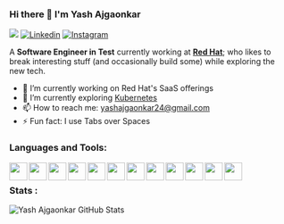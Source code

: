 ### Hi there 👋 I'm Yash Ajgaonkar
![](https://komarev.com/ghpvc/?username=yash2189&color=blue)
[![Linkedin](https://img.shields.io/badge/-LinkedIn-0e76a8?style=flat&logo=Linkedin&logoColor=white)](https://www.linkedin.com/in/yash-ajgaonkar-289520168)
[![Instagram](https://img.shields.io/badge/-Instagram-e4405f?style=flat&logo=Instagram&logoColor=white)](https://www.instagram.com/_yashajgkr_x30/)



<!--
**yash2189/Yash2189** is a ✨ _special_ ✨ repository because its `README.md` (this file) appears on your GitHub profile.
-->

A **Software Engineer in Test** currently working at [**Red Hat**](https://redhat.com/); who likes to break interesting stuff (and occasionally build some) while exploring the new tech.

- 🔭 I’m currently working on Red Hat's SaaS offerings
- 🌱 I’m currently exploring [Kubernetes](https://kubernetes.io/)
- 📫 How to reach me: yashajgaonkar24@gmail.com
- ⚡ Fun fact: I use Tabs over Spaces


### Languages and Tools:
<img align = "left" height="32" width="32" src="https://cdn.jsdelivr.net/npm/simple-icons@v8/icons/python.svg" />
<img align = "left" height="32" width="32" src="https://cdn.jsdelivr.net/npm/simple-icons@v8/icons/docker.svg" />
<img align = "left" height="32" width="32" src="https://cdn.jsdelivr.net/npm/simple-icons@v8/icons/kubernetes.svg" />
<img align = "left" height="32" width="32" src="https://cdn.jsdelivr.net/npm/simple-icons@v8/icons/terraform.svg" />
<img align = "left" height="32" width="32" src="https://cdn.jsdelivr.net/npm/simple-icons@v8/icons/amazonaws.svg" />
<img align = "left" height="32" width="32" src="https://cdn.jsdelivr.net/npm/simple-icons@v8/icons/apachejmeter.svg" />
<img align = "left" height="32" width="32" src="https://cdn.jsdelivr.net/npm/simple-icons@v8/icons/jenkins.svg" />
<img align = "left" height="32" width="32" src="https://cdn.jsdelivr.net/npm/simple-icons@v8/icons/pytest.svg" />
<img align = "left" height="32" width="32" src="https://cdn.jsdelivr.net/npm/simple-icons@v8/icons/redhat.svg" />
<img align = "left" height="32" width="32" src="https://cdn.jsdelivr.net/npm/simple-icons@v8/icons/robotframework.svg" />
<img align = "left" height="32" width="32" src="https://cdn.jsdelivr.net/npm/simple-icons@v8/icons/selenium.svg" />
<img align = "left" height="32" width="32" src="https://cdn.jsdelivr.net/npm/simple-icons@v8/icons/pycharm.svg" />


<br/>


### Stats :

![Yash Ajgaonkar GitHub Stats](https://github-readme-stats.vercel.app/api?username=yash2189&show_icons=true&theme=dracula&hide_border=true&)
